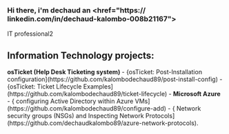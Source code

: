 ### Hi there, i'm dechaud an <href="https:// linkedin.com/in/dechaud-kalombo-008b21167">
IT professional</a>2</h1>
<h2> Information Technology projects:</h2>
<b>osTicket (Help Desk Ticketing system)</b>
- {osTicket: Post-Installation configuration](https://github.com/kalombodechaud89/post-install-config)
- {osTicket: Ticket Lifecycle Examples](https://github.com/kalombodechaud89/ticket-lifecycle)
- <b>Microsoft Azure</b>
- { configuring Active Directory within Azure VMs](https://github.com/kalombodechaud89/configure-add)
- { Network security groups (NSGs) and Inspecting Network Protocols](https://github.com/dechaudkalombo89/azure-network-protocols).
